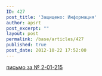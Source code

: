 ```yaml
---
ID: 427
post_title: 'Защищено: Информация'
author: apsrt
post_excerpt: ""
layout: post
permalink: /base/articles/427
published: true
post_date: 2012-10-22 17:52:00
---
```

<a href="http://www.apsrt.ru/docs/u26.doc"><span style="text-decoration:underline;">письмо за № 2-01-215</span></a>